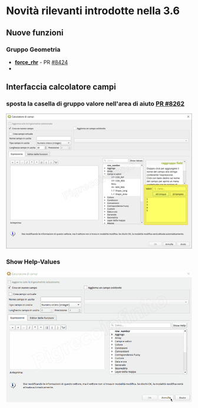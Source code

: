 # Novità rilevanti introdotte nella 3.6

## Nuove funzioni

### Gruppo Geometria
* [**force_rhr**](./gr_funzioni/geometria/funzioni/force_rhr.md) - PR [#8424](https://github.com/qgis/QGIS/pull/8424)
* 

## Interfaccia calcolatore campi

### sposta la casella di gruppo valore nell'area di aiuto [PR #8262](https://github.com/qgis/QGIS/pull/8262)

![screen](/img/novita_36/img1.png)     

### Show Help-Values

![screen](/img/novita_36/img2.gif) 